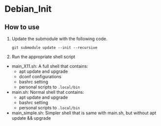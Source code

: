 # Debian_Init

## How to use

1. Update the submodule with the following code.

	```shell
	git submodule update --init --recursive
	```

2. Run the appropriate shell script

- main_X11.sh: A full shell that contains:
  - apt update and upgrade
  - dconf configurations
  - bashrc setting
  - personal scripts to `.local/bin`
- main.sh: Normal shell that contains:
  - apt update and upgrade
  - bashrc setting
  - personal scripts to `.local/bin`
- main_simple.sh: Simpler shell that is same with main.sh, but without apt update && upgrade